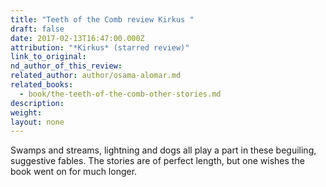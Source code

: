 ```yaml
---
title: "Teeth of the Comb review Kirkus "
draft: false
date: 2017-02-13T16:47:00.000Z
attribution: "*Kirkus* (starred review)"
link_to_original:
nd_author_of_this_review:
related_author: author/osama-alomar.md
related_books:
  - book/the-teeth-of-the-comb-other-stories.md
description:
weight:
layout: none
---
```

Swamps and streams, lightning and dogs all play a part in these beguiling, suggestive fables. The stories are of perfect length, but one wishes the book went on for much longer.

